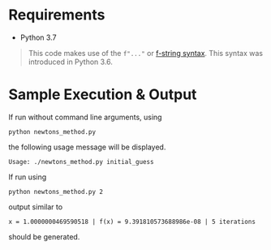 # Requirements

  * Python 3.7

> This code makes use of the `f"..."` or [f-string
> syntax](https://www.python.org/dev/peps/pep-0498/). This syntax was
> introduced in Python 3.6.


# Sample Execution & Output

If run without command line arguments, using

```
python newtons_method.py
```

the following usage message will be displayed.

```
Usage: ./newtons_method.py initial_guess
```

If run using

```
python newtons_method.py 2
```

output similar to

```
x = 1.0000000469590518 | f(x) = 9.391810573688986e-08 | 5 iterations
```

should be generated.
